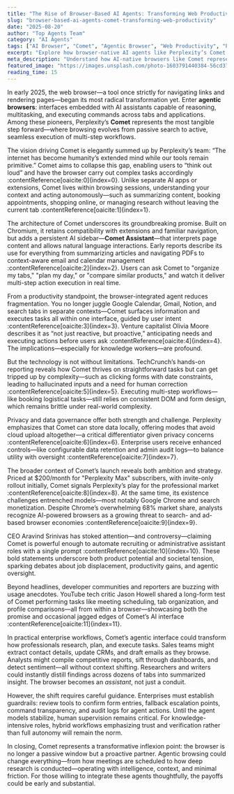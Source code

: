 ```yaml
---
title: "The Rise of Browser-Based AI Agents: Transforming Web Productivity with Tools Like Comet"
slug: "browser-based-ai-agents-comet-transforming-web-productivity"
date: "2025-08-20"
author: "Top Agents Team"
category: "AI Agents"
tags: ["AI Browser", "Comet", "Agentic Browser", "Web Productivity", "Perplexity"]
excerpt: "Explore how browser-native AI agents like Perplexity’s Comet are redefining web interaction—from seamless automation to deeply contextual assistance."
meta_description: "Understand how AI-native browsers like Comet represent a leap in agentic interfaces, automating workflows directly within your browser with context and intelligence."
featured_image: "https://images.unsplash.com/photo-1603791440384-56cd371ee9db?auto=format&fit=crop&w=1600&q=80"
reading_time: 15
---
```


In early 2025, the web browser—a tool once strictly for navigating links and rendering pages—began its most radical transformation yet. Enter **agentic browsers**: interfaces embedded with AI assistants capable of reasoning, multitasking, and executing commands across tabs and applications. Among these pioneers, Perplexity’s **Comet** represents the most tangible step forward—where browsing evolves from passive search to active, seamless execution of multi-step workflows.

The vision driving Comet is elegantly summed up by Perplexity’s team: “The internet has become humanity’s extended mind while our tools remain primitive.” Comet aims to collapse this gap, enabling users to “think out loud” and have the browser carry out complex tasks accordingly :contentReference[oaicite:0]{index=0}. Unlike separate AI apps or extensions, Comet lives within browsing sessions, understanding your context and acting autonomously—such as summarizing content, booking appointments, shopping online, or managing research without leaving the current tab :contentReference[oaicite:1]{index=1}.

The architecture of Comet underscores its groundbreaking promise. Built on Chromium, it retains compatibility with extensions and familiar navigation, but adds a persistent AI sidebar—**Comet Assistant**—that interprets page content and allows natural language interactions. Early reports describe its use for everything from summarizing articles and navigating PDFs to context-aware email and calendar management :contentReference[oaicite:2]{index=2}. Users can ask Comet to "organize my tabs," "plan my day," or "compare similar products," and watch it deliver multi-step action execution in real time.

From a productivity standpoint, the browser-integrated agent reduces fragmentation. You no longer juggle Google Calendar, Gmail, Notion, and search tabs in separate contexts—Comet surfaces information and executes tasks all within one interface, guided by user intent :contentReference[oaicite:3]{index=3}. Venture capitalist Olivia Moore describes it as “not just reactive, but proactive,” anticipating needs and executing actions before users ask :contentReference[oaicite:4]{index=4}. The implications—especially for knowledge workers—are profound.

But the technology is not without limitations. TechCrunch’s hands-on reporting reveals how Comet thrives on straightforward tasks but can get tripped up by complexity—such as clicking forms with date constraints, leading to hallucinated inputs and a need for human correction :contentReference[oaicite:5]{index=5}. Executing multi-step workflows—like booking logistical tasks—still relies on consistent DOM and form design, which remains brittle under real-world complexity.

Privacy and data governance offer both strength and challenge. Perplexity emphasizes that Comet can store data locally, offering modes that avoid cloud upload altogether—a critical differentiator given privacy concerns :contentReference[oaicite:6]{index=6}. Enterprise users receive enhanced controls—like configurable data retention and admin audit logs—to balance utility with oversight :contentReference[oaicite:7]{index=7}.

The broader context of Comet’s launch reveals both ambition and strategy. Priced at $200/month for "Perplexity Max" subscribers, with invite-only rollout initially, Comet signals Perplexity’s play for the professional market :contentReference[oaicite:8]{index=8}. At the same time, its existence challenges entrenched models—most notably Google Chrome and search monetization. Despite Chrome’s overwhelming 68% market share, analysts recognize AI-powered browsers as a growing threat to search- and ad-based browser economies :contentReference[oaicite:9]{index=9}.

CEO Aravind Srinivas has stoked attention—and controversy—claiming Comet is powerful enough to automate recruiting or administrative assistant roles with a single prompt :contentReference[oaicite:10]{index=10}. These bold statements underscore both product potential and societal tension, sparking debates about job displacement, productivity gains, and agentic oversight.

Beyond headlines, developer communities and reporters are buzzing with usage anecdotes. YouTube tech critic Jason Howell shared a long-form test of Comet performing tasks like meeting scheduling, tab organization, and profile comparisons—all from within a browser—showcasing both the promise and occasional jagged edges of Comet’s AI interface :contentReference[oaicite:11]{index=11}.

In practical enterprise workflows, Comet’s agentic interface could transform how professionals research, plan, and execute tasks. Sales teams might extract contact details, update CRMs, and draft emails as they browse. Analysts might compile competitive reports, sift through dashboards, and detect sentiment—all without context shifting. Researchers and writers could instantly distill findings across dozens of tabs into summarized insight. The browser becomes an *assistant*, not just a conduit.

However, the shift requires careful guidance. Enterprises must establish guardrails: review tools to confirm form entries, fallback escalation points, command transparency, and audit logs for agent actions. Until the agent models stabilize, human supervision remains critical. For knowledge-intensive roles, hybrid workflows emphasizing trust and verification rather than full autonomy will remain the norm.

In closing, Comet represents a transformative inflexion point: the browser is no longer a passive window but a proactive partner. Agentic browsing could change everything—from how meetings are scheduled to how deep research is conducted—operating with intelligence, context, and minimal friction. For those willing to integrate these agents thoughtfully, the payoffs could be early and substantial.


